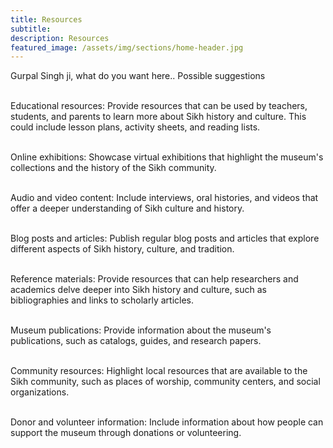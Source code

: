 ```yaml
---
title: Resources
subtitle:
description: Resources
featured_image: /assets/img/sections/home-header.jpg
---
```


Gurpal Singh ji, what do you want here.. Possible suggestions <br><br>

Educational resources: Provide resources that can be used by teachers, students, and parents to learn more about Sikh history and culture. This could include lesson plans, activity sheets, and reading lists.<br><br>

Online exhibitions: Showcase virtual exhibitions that highlight the museum's collections and the history of the Sikh community.<br><br>

Audio and video content: Include interviews, oral histories, and videos that offer a deeper understanding of Sikh culture and history.<br><br>

Blog posts and articles: Publish regular blog posts and articles that explore different aspects of Sikh history, culture, and tradition.<br><br>

Reference materials: Provide resources that can help researchers and academics delve deeper into Sikh history and culture, such as bibliographies and links to scholarly articles.<br><br>

Museum publications: Provide information about the museum's publications, such as catalogs, guides, and research papers.<br><br>

Community resources: Highlight local resources that are available to the Sikh community, such as places of worship, community centers, and social organizations.<br><br>

Donor and volunteer information: Include information about how people can support the museum through donations or volunteering.